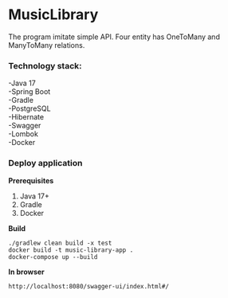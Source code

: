 # MusicLibrary


The program imitate simple API. Four entity has OneToMany and ManyToMany relations.

### Technology stack:
 -Java 17    
 -Spring Boot  
 -Gradle  
 -PostgreSQL    
 -Hibernate  
 -Swagger  
 -Lombok  
 -Docker  
 
 ### Deploy application
 **Prerequisites** 
 1. Java 17+
 2. Gradle
 3. Docker
 
 **Build**
 
 ```./gradlew clean build -x test```  
 ```docker build -t music-library-app .```  
 ```docker-compose up --build```  
 
 **In browser** 
 
 ```http://localhost:8080/swagger-ui/index.html#/```
